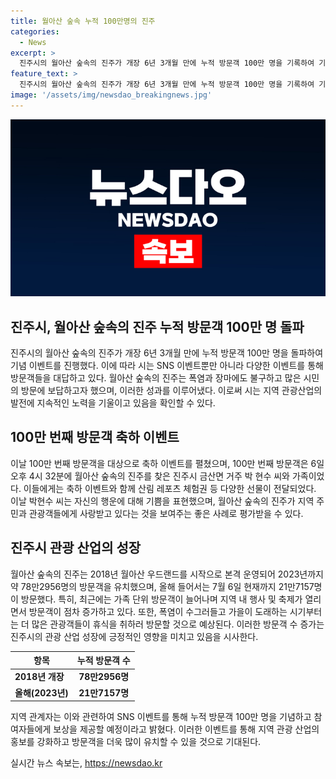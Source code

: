 ```yaml
---
title: 월아산 숲속 누적 100만명의 진주
categories:
  - News
excerpt: >
  진주시의 월아산 숲속의 진주가 개장 6년 3개월 만에 누적 방문객 100만 명을 기록하여 기념 이벤트를 진행했습니다. 100만 번째 방문객은 박 현수씨 가족으로, 특별한 상을 받았는데요. 이를 통해 시민들의 관심을 끄는 행사와 SNS 이벤트도 추진 중이라고 합니다. 폭염과 장마에도 불구하고 많은 방문객을 유치하며 향후 가을부터는 더 많은 관광객이 예상된다고 합니다.
feature_text: >
  진주시의 월아산 숲속의 진주가 개장 6년 3개월 만에 누적 방문객 100만 명을 기록하여 기념 이벤트를 진행했습니다. 100만 번째 방문객은 박 현수씨 가족으로, 특별한 상을 받았는데요. 이를 통해 시민들의 관심을 끄는 행사와 SNS 이벤트도 추진 중이라고 합니다. 폭염과 장마에도 불구하고 많은 방문객을 유치하며 향후 가을부터는 더 많은 관광객이 예상된다고 합니다.
image: '/assets/img/newsdao_breakingnews.jpg'
---
```


<p><img src="/assets/img/newsdao_breakingnews.jpg" alt="implanttips 속보" /></p>

<h2 data-ke-size="size26">진주시, 월아산 숲속의 진주 누적 방문객 100만 명 돌파</h2>

<p data-ke-size="size16">진주시의 월아산 숲속의 진주가 개장 6년 3개월 만에 누적 방문객 100만 명을 돌파하여 기념 이벤트를 진행했다. 이에 따라 시는 SNS 이벤트뿐만 아니라 다양한 이벤트를 통해 방문객들을 대답하고 있다. 월아산 숲속의 진주는 폭염과 장마에도 불구하고 많은 시민의 방문에 보답하고자 했으며, 이러한 성과를 이루어냈다. 이로써 시는 지역 관광산업의 발전에 지속적인 노력을 기울이고 있음을 확인할 수 있다.</p>

<h2 data-ke-size="size24">100만 번째 방문객 축하 이벤트</h2>

<p data-ke-size="size16">이날 100만 번째 방문객을 대상으로 축하 이벤트를 펼쳤으며, 100만 번째 방문객은 6일 오후 4시 32분에 월아산 숲속의 진주를 찾은 진주시 금산면 거주 박 현수 씨와 가족이었다. 이들에게는 축하 이벤트와 함께 산림 레포츠 체험권 등 다양한 선물이 전달되었다. 이날 박현수 씨는 자신의 행운에 대해 기쁨을 표현했으며, 월아산 숲속의 진주가 지역 주민과 관광객들에게 사랑받고 있다는 것을 보여주는 좋은 사례로 평가받을 수 있다.</p>

<h2 data-ke-size="size24">진주시 관광 산업의 성장</h2>

<p data-ke-size="size16">월아산 숲속의 진주는 2018년 월아산 우드랜드를 시작으로 본격 운영되어 2023년까지 약 78만2956명의 방문객을 유치했으며, 올해 들어서는 7월 6일 현재까지 21만7157명이 방문했다. 특히, 최근에는 가족 단위 방문객이 늘어나며 지역 내 행사 및 축제가 열리면서 방문객이 점차 증가하고 있다. 또한, 폭염이 수그러들고 가을이 도래하는 시기부터는 더 많은 관광객들이 휴식을 취하러 방문할 것으로 예상된다. 이러한 방문객 수 증가는 진주시의 관광 산업 성장에 긍정적인 영향을 미치고 있음을 시사한다.</p>

<table>
    <thead>
        <tr>
            <th>항목</th>
            <th>누적 방문객 수</th>
        </tr>
    </thead>
    <tbody>
        <tr>
            <td><b>2018년 개장</b></td>
            <td style="text-align: center; height: 17px;"><b>78만2956명</b></td>
        </tr>
        <tr>
            <td><b>올해(2023년)</b></td>
            <td style="text-align: center; height: 17px;"><b>21만7157명</b></td>
        </tr>
    </tbody>
</table>

<p data-ke-size="size16">지역 관계자는 이와 관련하여 SNS 이벤트를 통해 누적 방문객 100만 명을 기념하고 참여자들에게 보상을 제공할 예정이라고 밝혔다. 이러한 이벤트를 통해 지역 관광 산업의 홍보를 강화하고 방문객을 더욱 많이 유치할 수 있을 것으로 기대된다.</p>
실시간 뉴스 속보는, <a href="https://newsdao.kr" rel="dofollow">https://newsdao.kr</a>


